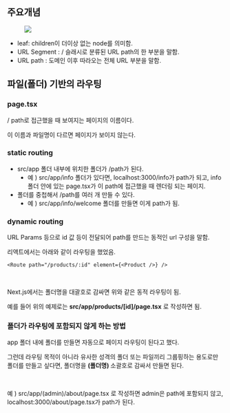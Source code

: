 <h2 data-ke-size="size26">주요개념</h2>
<p><figure class="imageblock alignCenter" data-ke-mobileStyle="widthOrigin" data-origin-width="2718" data-origin-height="1784"><span data-url="https://blog.kakaocdn.net/dn/oruRP/btsIigtslwV/Y8sji45nXTqcogkEwQml41/img.png" data-phocus="https://blog.kakaocdn.net/dn/oruRP/btsIigtslwV/Y8sji45nXTqcogkEwQml41/img.png"><img src="https://blog.kakaocdn.net/dn/oruRP/btsIigtslwV/Y8sji45nXTqcogkEwQml41/img.png" srcset="https://img1.daumcdn.net/thumb/R1280x0/?scode=mtistory2&fname=https%3A%2F%2Fblog.kakaocdn.net%2Fdn%2ForuRP%2FbtsIigtslwV%2FY8sji45nXTqcogkEwQml41%2Fimg.png" onerror="this.onerror=null; this.src='//t1.daumcdn.net/tistory_admin/static/images/no-image-v1.png'; this.srcset='//t1.daumcdn.net/tistory_admin/static/images/no-image-v1.png';" data-origin-width="2718" data-origin-height="1784"/></span></figure>
</p>
<ul style="list-style-type: disc;" data-ke-list-type="disc">
<li>leaf: children이 더이상 없는 node를 의미함.</li>
<li>URL Segment : / 슬래시로 분류된 URL path의 한 부분을 말함.</li>
<li>URL path : 도메인 이후 따라오는 전체 URL 부분을 말함.</li>
</ul>
<h2 data-ke-size="size26">파일(폴더) 기반의 라우팅</h2>
<h3 data-ke-size="size23">page.tsx</h3>
<p data-ke-size="size16">/ path로 접근했을 때 보여지는 페이지의 이름이다.</p>
<p data-ke-size="size16">이 이름과 파일명이 다르면 페이지가 보이지 않는다.</p>
<h3 data-ke-size="size23">static routing</h3>
<ul style="list-style-type: disc;" data-ke-list-type="disc">
<li>src/app 폴더 내부에 위치한 폴더가 /path가 된다.
<ul style="list-style-type: disc;" data-ke-list-type="disc">
<li>예 ) src/app/info 폴더가 있다면, localhost:3000/info가 path가 되고, info 폴더 안에 있는 page.tsx가 이 path에 접근했을 때 렌더링 되는 페이지.</li>
</ul>
</li>
<li>폴더를 중첩해서 /path를 여러 개 만들 수 있다.
<ul style="list-style-type: disc;" data-ke-list-type="disc">
<li>예 ) src/app/info/welcome 폴더를 만들면 이게 path가 됨.</li>
</ul>
</li>
</ul>
<h3 data-ke-size="size23">dynamic routing</h3>
<p data-ke-size="size16">URL Params 등으로 id 값 등이 전달되어 path를 만드는 동적인 url 구성을 말함.</p>
<p data-ke-size="size16">리액트에서는 아래와 같이 라우팅을 했었음.</p>
<pre id="code_1719846611208" class="typescript" data-ke-language="typescript" data-ke-type="codeblock"><code>&lt;Route path="/products/:id" element={&lt;Product /&gt;} /&gt;</code></pre>
<p data-ke-size="size16">&nbsp;</p>
<p data-ke-size="size16">Next.js에서는 폴더명을 대괄호로 감싸면 위와 같은 동적 라우팅이 됨.</p>
<p data-ke-size="size16">예를 들어 위의 예제로는 <b>src/app/products/[id]/page.tsx</b> 로 작성하면 됨.</p>
<h3 data-ke-size="size23">폴더가 라우팅에 포함되지 않게 하는 방법</h3>
<p data-ke-size="size16">app 폴더 내에 폴더를 만들면 자동으로 페이지 라우팅이 된다고 했다.</p>
<p data-ke-size="size16">그런데 라우팅 목적이 아니라 유사한 성격의 폴더 또는 파일끼리 그룹핑하는 용도로만 폴더를 만들고 싶다면, 폴더명을 <b>(폴더명)&nbsp;</b>소괄호로 감싸서 만들면 된다.</p>
<p data-ke-size="size16">&nbsp;</p>
<p data-ke-size="size16">예 ) src/app/(admin)/about/page.tsx 로 작성하면 admin은 path에 포함되지 않고, localhost:3000/about/page.tsx가 path가 된다.</p>